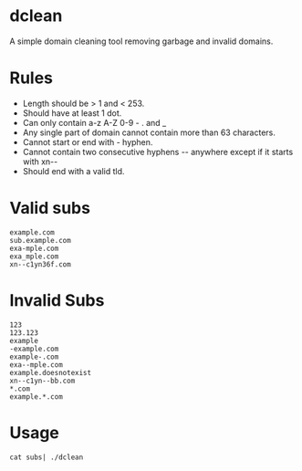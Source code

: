 # dclean
A simple domain cleaning tool removing garbage and invalid domains.

# Rules
- Length should be > 1 and < 253.
- Should have at least 1 dot.
- Can only contain a-z A-Z 0-9 - . and _
- Any single part of domain cannot contain more than 63 characters.
- Cannot start or end with - hyphen.
- Cannot contain two consecutive hyphens -- anywhere except if it starts with xn--
- Should end with a valid tld.

# Valid subs
```
example.com
sub.example.com
exa-mple.com
exa_mple.com
xn--c1yn36f.com
```

# Invalid Subs
```
123
123.123
example
-example.com
example-.com
exa--mple.com
example.doesnotexist
xn--c1yn--bb.com
*.com
example.*.com
```
# Usage
`cat subs| ./dclean`

